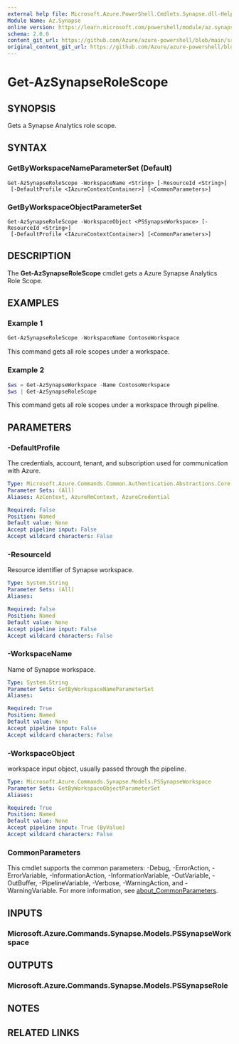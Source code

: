 ```yaml
---
external help file: Microsoft.Azure.PowerShell.Cmdlets.Synapse.dll-Help.xml
Module Name: Az.Synapse
online version: https://learn.microsoft.com/powershell/module/az.synapse/get-azsynapserolescope
schema: 2.0.0
content_git_url: https://github.com/Azure/azure-powershell/blob/main/src/Synapse/Synapse/help/Get-AzSynapseRoleScope.md
original_content_git_url: https://github.com/Azure/azure-powershell/blob/main/src/Synapse/Synapse/help/Get-AzSynapseRoleScope.md
---
```


# Get-AzSynapseRoleScope

## SYNOPSIS
Gets a Synapse Analytics role scope.

## SYNTAX

### GetByWorkspaceNameParameterSet (Default)
```
Get-AzSynapseRoleScope -WorkspaceName <String> [-ResourceId <String>]
 [-DefaultProfile <IAzureContextContainer>] [<CommonParameters>]
```

### GetByWorkspaceObjectParameterSet
```
Get-AzSynapseRoleScope -WorkspaceObject <PSSynapseWorkspace> [-ResourceId <String>]
 [-DefaultProfile <IAzureContextContainer>] [<CommonParameters>]
```

## DESCRIPTION
The **Get-AzSynapseRoleScope** cmdlet gets a Azure Synapse Analytics Role Scope.

## EXAMPLES

### Example 1
```powershell
Get-AzSynapseRoleScope -WorkspaceName ContosoWorkspace
```

This command gets all role scopes under a workspace.

### Example 2
```powershell
$ws = Get-AzSynapseWorkspace -Name ContosoWorkspace
$ws | Get-AzSynapseRoleScope
```

This command gets all role scopes under a workspace through pipeline.

## PARAMETERS

### -DefaultProfile
The credentials, account, tenant, and subscription used for communication with Azure.

```yaml
Type: Microsoft.Azure.Commands.Common.Authentication.Abstractions.Core.IAzureContextContainer
Parameter Sets: (All)
Aliases: AzContext, AzureRmContext, AzureCredential

Required: False
Position: Named
Default value: None
Accept pipeline input: False
Accept wildcard characters: False
```

### -ResourceId
Resource identifier of Synapse workspace.

```yaml
Type: System.String
Parameter Sets: (All)
Aliases:

Required: False
Position: Named
Default value: None
Accept pipeline input: False
Accept wildcard characters: False
```

### -WorkspaceName
Name of Synapse workspace.

```yaml
Type: System.String
Parameter Sets: GetByWorkspaceNameParameterSet
Aliases:

Required: True
Position: Named
Default value: None
Accept pipeline input: False
Accept wildcard characters: False
```

### -WorkspaceObject
workspace input object, usually passed through the pipeline.

```yaml
Type: Microsoft.Azure.Commands.Synapse.Models.PSSynapseWorkspace
Parameter Sets: GetByWorkspaceObjectParameterSet
Aliases:

Required: True
Position: Named
Default value: None
Accept pipeline input: True (ByValue)
Accept wildcard characters: False
```

### CommonParameters
This cmdlet supports the common parameters: -Debug, -ErrorAction, -ErrorVariable, -InformationAction, -InformationVariable, -OutVariable, -OutBuffer, -PipelineVariable, -Verbose, -WarningAction, and -WarningVariable. For more information, see [about_CommonParameters](http://go.microsoft.com/fwlink/?LinkID=113216).

## INPUTS

### Microsoft.Azure.Commands.Synapse.Models.PSSynapseWorkspace

## OUTPUTS

### Microsoft.Azure.Commands.Synapse.Models.PSSynapseRole

## NOTES

## RELATED LINKS

